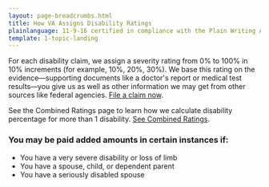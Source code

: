 ```yaml
---
layout: page-breadcrumbs.html
title: How VA Assigns Disability Ratings
plainlanguage: 11-9-16 certified in compliance with the Plain Writing Act
template: 1-topic-landing
---
```


<div class="va-introtext">

For each disability claim, we assign a severity rating from 0% to 100% in 10% increments (for example, 10%, 20%, 30%). We base this rating on the evidence—supporting documents like a doctor's report or medical test results—you give us as well as other information we may get from other sources like federal agencies. [File a claim now](/disability-benefits/apply-for-benefits/).

See the Combined Ratings page to learn how we calculate disability percentage for more than 1 disability. [See Combined Ratings](http://www.benefits.va.gov/COMPENSATION/rates-index.asp#combined).

</div>

### You may be paid added amounts in certain instances if:

-	You have a very severe disability or loss of limb
-	You have a spouse, child, or dependent parent
-	You have a seriously disabled spouse
